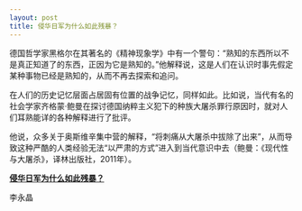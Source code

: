 ```yaml
---
layout: post
title: 侵华日军为什么如此残暴？
---
```


德国哲学家黑格尔在其著名的《精神现象学》中有一个警句：“熟知的东西所以不是真正知道了的东西，正因为它是熟知的。”他解释说，这是人们在认识时事先假定某种事物已经是熟知的，从而不再去探索和追问。

在人们的历史记忆层面占居固有位置的战争记忆，同样如此。比如说，当代有名的社会学家齐格蒙·鲍曼在探讨德国纳粹主义犯下的种族大屠杀罪行原因时，就对人们耳熟能详的各种解释进行了批评。

他说，众多关于奥斯维辛集中营的解释，“将刺痛从大屠杀中拔除了出来”，从而导致这种严酷的人类经验无法“以严肃的方式”进入到当代意识中去（鲍曼：《现代性与大屠杀》，译林出版社，2011年）。

[**侵华日军为什么如此残暴？**](https://mp.weixin.qq.com/s/ns4Fdk9lWCmpAqxz9PeDvw)

李永晶